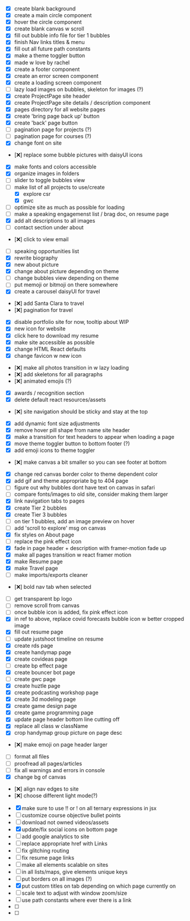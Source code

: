 * [x] create blank background
* [x] create a main circle component
* [x] hover the circle component
* [x] create blank canvas w scroll
* [x] fill out bubble info file for tier 1 bubbles
* [x] finish Nav links titles & menu
* [x] fill out all future path constants
* [x] make a theme toggler button
* [x] made w love by rachel
* [x] create a footer component
* [x] create an error screen component
* [x] create a loading screen component
* [ ] lazy load images on bubbles, skeleton for images (?)
* [x] create ProjectPage site header
* [x] create ProjectPage site details / description component
* [x] pages directory for all website pages
* [x] create 'bring page back up' button
* [x] create 'back' page button
* [ ] pagination page for projects (?)
* [ ] pagination page for courses (?)
* [x] change font on site
* [❌] replace some bubble pictures with daisyUI icons
* [x] make fonts and colors accessible
* [x] organize images in folders
* [ ] slider to toggle bubbles view
* [ ] make list of all projects to use/create
    * [x] explore csr
    * [x] gwc
* [ ] optimize site as much as possible for loading
* [ ] make a speaking engagemenst list / brag doc, on resume page
* [x] add alt descriptions to all images
* [ ] contact section under about
* [❌] click to view email
* [ ] speaking opportunities list
* [x] rewrite biography
* [x] new about picture
* [x] change about picture depending on theme
* [ ] change bubbles view depending on theme
* [ ] put memoji or bitmoji on there somewhere
* [x] create a carousel daisyUI for travel
* [❌] add Santa Clara to travel
* [❌] pagination for travel
* [x] disable portfolio site for now, tooltip about WIP
* [x] new icon for website
* [x] click here to download my resume
* [x] make site accessible as possible
* [x] change HTML React defaults
* [x] change favicon w new icon
* [❌] make all photos transition in w lazy loading
* [❌] add skeletons for all paragraphs
* [❌] animated emojis (?)
* [x] awards / recognition section
* [x] delete default react resources/assets
* [❌] site navigation should be sticky and stay at the top
* [x] add dynamic font size adjustments
* [x] remove hover pill shape from name site header
* [x] make a transition for text headers to appear when loading a page
* [x] move theme toggler button to bottom footer (?)
* [x] add emoji icons to theme toggler
* [❌] make canvas a bit smaller so you can see footer at bottom
* [x] change red canvas border color to theme dependent color
* [x] add gif and theme appropriate bg to 404 page
* [ ] figure out why bubbles dont have text on canvas in safari
* [ ] compare fonts/images to old site, consider making them larger
* [x] link navigation tabs to pages
* [x] create Tier 2 bubbles
* [x] create Tier 3 bubbles
* [ ] on tier 1 bubbles, add an image preview on hover
* [ ] add 'scroll to explore' msg on canvas 
* [x] fix styles on About page
* [ ] replace the pink effect icon
* [x] fade in page header + description with framer-motion fade up
* [x] make all pages transition w react framer motion
* [x] make Resume page
* [x] make Travel page
* [ ] make imports/exports cleaner
* [❌] bold nav tab when selected
* [ ] get transparent bp logo
* [ ] remove scroll from canvas
* [ ] once bubble icon is added, fix pink effect icon
* [x] in ref to above, replace covid forecasts bubble icon w better cropped image
* [x] fill out resume page
* [ ] update justshoot timeline on resume
* [x] create rds page
* [x] create handymap page
* [x] create covideas page
* [ ] create bp effect page
* [x] create bouncer bot page
* [ ] create gwc page
* [x] create huztle page
* [x] create podcasting workshop page
* [x] create 3d modeling page
* [x] create game design page
* [x] create game programming page
* [x] update page header bottom line cutting off
* [x] replace all class w className
* [x] crop handymap group picture on page desc
* [❌] make emoji on page header larger
* [ ] format all files
* [ ] proofread all pages/articles
* [ ] fix all warnings and errors in console
* [x] change bg of canvas
* [❌] align nav edges to site
* [❌] choose different light mode(?)
* [x] make sure to use !! or ! on all ternary expressions in jsx
* [ ] customize course objective bullet points
* [ ] download not owned videos/assets
* [x] update/fix social icons on bottom page
* [ ] add google analytics to site
* [ ] replace appropriate href with Links
* [ ] fix glitching routing
* [ ] fix resume page links
* [ ] make all elements scalable on sites
* [ ] in all lists/maps, give elements unique keys
* [ ] put borders on all images (?)
* [x] put custom titles on tab depending on which page currently on
* [ ] scale text to adjust with window zoom/size
* [ ] use path constants where ever there is a link
* [ ]
* [ ]
